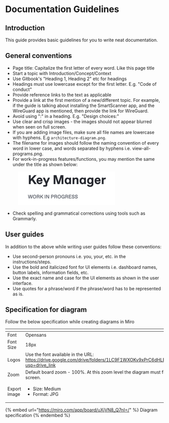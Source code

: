 # Documentation Guidelines

## Introduction

This guide provides basic guidelines for you to write neat documentation.

## General conventions

* Page title: Capitalize the first letter of every word. Like this page title
* Start a topic with Introduction/Concept/Context
* Use Gitbook's "Heading 1, Heading 2" etc for headings
* Headings must use lowercase except for the first letter. E.g. "Code of conduct"
* Provide reference links to the text as applicable
* Provide a link at the first mention of a new/different topic. For example, if the guide is talking about installing the SmartScanner app, and the WireGuard app is mentioned, then provide the link for WireGuard.
* Avoid using ":" in a heading.  E.g. "Design choices:"&#x20;
* Use clear and crisp images - the images should not appear blurred when seen on full screen.
* If you are adding image files, make sure all file names are lowercase with hyphens. E.g `architecture-diagram.png`.
* The filename for images should follow the naming convention of every word in lower case, and words separated by hyphens i.e. view-all-programs.png.
* For work-in-progress features/functions, you may mention the same under the title as shown below:

<div align="left">

<figure><img src="../../.gitbook/assets/work-in-progress.png" alt="" width="309"><figcaption></figcaption></figure>

</div>

* Check spelling and grammatical corrections using tools such as Grammarly.

## User guides

In addition to the above while writing user guides follow these conventions:

* Use second-person pronouns i.e. you, your, etc. in the instructions/steps.
* Use the bold and italicized font for UI elements i.e. dashboard names, button labels, information fields, etc.
* Use the exact name and case for the UI elements as shown in the user interface.
* Use quotes for a phrase/word if the phrase/word has to be represented as is.

## Specification for diagram

Follow the below specification while creating diagrams in Miro

<table><thead><tr><th width="116.5"></th><th></th></tr></thead><tbody><tr><td>Font </td><td>Opensans</td></tr><tr><td>Font Size</td><td>18px</td></tr><tr><td>Logos</td><td>Use the font available in the URL: <a href="https://drive.google.com/drive/folders/1LC9F1WXOKv9xPrC6dHLBFuUG5GOaiPvo?usp=drive_link">https://drive.google.com/drive/folders/1LC9F1WXOKv9xPrC6dHLBFuUG5GOaiPvo?usp=drive_link</a></td></tr><tr><td>Zoom</td><td>Default board zoom - 100%.  At this zoom level the diagram must fit in a normal screen.</td></tr><tr><td>Export image</td><td><ul><li>Size: Medium </li><li>Format: JPG</li></ul></td></tr></tbody></table>

{% embed url="https://miro.com/app/board/uXjVN8_Q7nI=/" %}
Diagram specification
{% endembed %}
